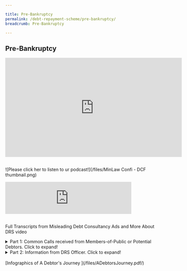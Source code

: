```yaml
---

title: Pre-Bankruptcy
permalink: /debt-repayment-scheme/pre-bankruptcy/
breadcrumb: Pre-Bankruptcy

---
```

Pre-Bankruptcy
---

<div class="bp-youtube">
<iframe width="560" height="315" src="https://www.youtube.com/embed/q-JSLUSi08M" title="YouTube video player" frameborder="0" allow="accelerometer; autoplay; clipboard-write; encrypted-media; gyroscope; picture-in-picture" allowfullscreen></iframe>
</div><br>


![Please click her to listen to ur podcast!](/files/MinLaw Confi - DCF thumbnail.png)
<iframe src="https://anchor.fm/minlaw-confidential/embed/episodes/Misleading-Debt-Consultancy-Ads-e16kskn" height="102px" width="400px" frameborder="0" scrolling="no"></iframe> <br><br>

Full Transcripts from Misleading Debt Consultancy Ads and More About DRS video

<details>
  <summary>Part 1: Common Calls received from Members-of-Public or Potential Debtors. Click to expand!</summary>
 <br><br>
Caller: So I went to this certain debt consultancy firm to seek their advice. Wah I tell you, they charge their fees in thousands of dollars. I am considering to apply for the     Debt Repayment Scheme (DRS) but I’m not sure about some of the information.<br><br>

Basically, I want to check. Is it true to be able to be eligible for the Debt Repayment scheme, I need to file a bankruptcy application?<br><br>

MinLaw Services Centre: Yes, sir, that is correct. To be considered for Debt Repayment Scheme, you must first file a bankruptcy application.The bankruptcy application will be heard in the High Court and you may be referred by the court to the Official Assignee to help in assessing your suitability to be placed under Debt Repayment Scheme. Please note that there will be criteria which you have to fulfil, such as the total debt owed is not more than $150,000. And most importantly, you must be employed. Otherwise, you may end up becoming a bankrupt if you do not meet the suitability criteria.<br><br>

Caller: Wah confirm or not? That’s different from what I heard leh, they said don’t worry.<br><br>

MinLaw Services Centre:Yes sir, it's good that you called to check to actually find out more about it.<br><br>
  
</details>

<details>
  <summary>Part 2: Information from DRS Officer. Click to expand!</summary>
<br><br>
Hi, this is Alvin Loo from the Insolvency Office under Ministry of Law. It is true that we do receive calls on Debt Consultancy Firms.<br><br>
 
As you can tell from the conversation earlier, the feedback we receive is mostly related to the fees charged by some of these companies. There are also calls to verify the information that members of public receive from some of these companies.<br><br>
 
The Debt Consultancy Firms are companies that advise individuals on the various types of debt management solutions that are out there in the market. On top of that, they also help their customers to prepare legal documents to submit to us and to the Court. We understand that they charge a fee for their services.<br><br>
 
It is important for us to state that we do not endorse their services and  we cannot offer any recommendations when it comes to the debt consultancy firms so if you see MinLaw associated with any of the social media or advertisements out there, please call us and check with us.<br><br>
 
You are strongly encouraged to do your research when you encounter advertisements that appear too good to be true. For example, if the claim is that you can get a discount of up to 70 percent off your total debt, that is actually a huge discount and it’s a figure you should be very skeptical about.<br><br>
 
One thing to note about Debt Repayment Scheme is that one is expected to pay off his debts to the best of his ability. So, there is certainly no guarantee that there will be a huge discount off your debt at the end of the day.<br><br>
 
Straits Times actually published a very useful article on the various types of debt resolution options in Singapore, we will leave the link in the description box (https://www.straitstimes.com/business/schemes-that-help-you-manage-repayment). Just to summarise the key messages, there are various options in Singapore. First, you have the Debt Consolidation Plan, that is offered by the financial institutions directly. There is also the Debt Management Programme and that is offered by Credit Counselling Singapore. Lastly, there is also Debt Repayment Scheme and that is administered by Ministry of Law.<br><br>
 
In summary, the debt repayment scheme is essentially for helping people to avoid getting into bankruptcy. Through this scheme, people who are in debt and have difficulty paying off the debt, can have their debt restructured into monthly instalments, for repayment within a period of five years. By doing so, they will get to avoid bankruptcy.<br><br>
 
The important thing that we want the public to know is that there is no direct application for the Debt Repayment Scheme. You would only be considered for the Debt Repayment Scheme if a bankruptcy application has been filed against you. There are two ways in which a bankruptcy application can be filed against you. There are two ways in which a bankruptcy application can be filed against you. The first one is of course it is filed by a debtor, himself. The second way is when a creditor files a bankruptcy application against the debtor.<br><br>
 
Once a bankruptcy application is filed, the case will be heard in the court. The court will then decide if the case should be referred to the Official Assignee for an assessment of the person’s suitability for the scheme. So here, it is important for everyone to note that the assessment result might not be favourable to a person. When a person is found to be unsuitable for Debt Repayment Scheme, he or she may eventually become a bankrupt.<br><br>
 
One of the few misconceptions that debtors may have is that they have to pay a huge fee in order to get proper debt management advice. That is not true as there many other low cost or even free assistance out there.<br><br>
 
At the end of the day if you prefer to have an expert to talk to, we would recommend that you approach a non-profit organisation like Credit Counselling Singapore. We understand that there is a small one-time fee that you need to pay to CCS but their info talks are actually free of charge. For more information, you can actually contact them directly.<br><br> 
 
If you are still in doubt and would like to find out more about the Debt Repayment Scheme under the Ministry of Law, please visit our website or you can call us at 1800-2255-529.<br><br>
 
</details>

<br>
[Infographics of A Debtor's Journey ](/files/ADebtorsJourney.pdf/) <br>
